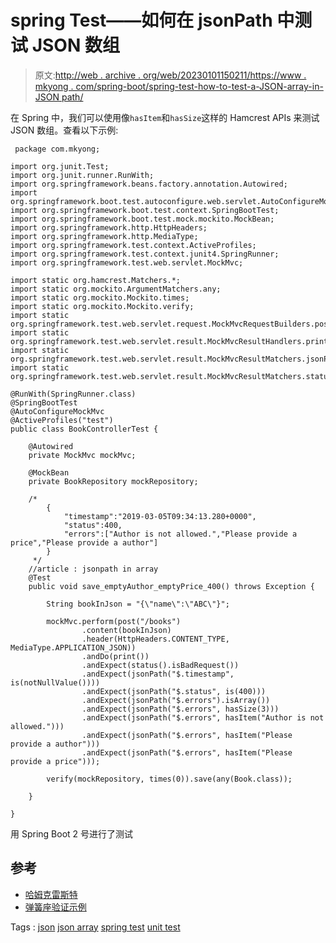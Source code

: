# spring Test——如何在 jsonPath 中测试 JSON 数组

> 原文:[http://web . archive . org/web/20230101150211/https://www . mkyong . com/spring-boot/spring-test-how-to-test-a-JSON-array-in-JSON path/](http://web.archive.org/web/20230101150211/https://www.mkyong.com/spring-boot/spring-test-how-to-test-a-json-array-in-jsonpath/)

在 Spring 中，我们可以使用像`hasItem`和`hasSize`这样的 Hamcrest APIs 来测试 JSON 数组。查看以下示例:

```
 package com.mkyong;

import org.junit.Test;
import org.junit.runner.RunWith;
import org.springframework.beans.factory.annotation.Autowired;
import org.springframework.boot.test.autoconfigure.web.servlet.AutoConfigureMockMvc;
import org.springframework.boot.test.context.SpringBootTest;
import org.springframework.boot.test.mock.mockito.MockBean;
import org.springframework.http.HttpHeaders;
import org.springframework.http.MediaType;
import org.springframework.test.context.ActiveProfiles;
import org.springframework.test.context.junit4.SpringRunner;
import org.springframework.test.web.servlet.MockMvc;

import static org.hamcrest.Matchers.*;
import static org.mockito.ArgumentMatchers.any;
import static org.mockito.Mockito.times;
import static org.mockito.Mockito.verify;
import static org.springframework.test.web.servlet.request.MockMvcRequestBuilders.post;
import static org.springframework.test.web.servlet.result.MockMvcResultHandlers.print;
import static org.springframework.test.web.servlet.result.MockMvcResultMatchers.jsonPath;
import static org.springframework.test.web.servlet.result.MockMvcResultMatchers.status;

@RunWith(SpringRunner.class)
@SpringBootTest
@AutoConfigureMockMvc
@ActiveProfiles("test")
public class BookControllerTest {

    @Autowired
    private MockMvc mockMvc;

    @MockBean
    private BookRepository mockRepository;

    /*
        {
            "timestamp":"2019-03-05T09:34:13.280+0000",
            "status":400,
            "errors":["Author is not allowed.","Please provide a price","Please provide a author"]
        }
     */
    //article : jsonpath in array
    @Test
    public void save_emptyAuthor_emptyPrice_400() throws Exception {

        String bookInJson = "{\"name\":\"ABC\"}";

        mockMvc.perform(post("/books")
                .content(bookInJson)
                .header(HttpHeaders.CONTENT_TYPE, MediaType.APPLICATION_JSON))
                .andDo(print())
                .andExpect(status().isBadRequest())
                .andExpect(jsonPath("$.timestamp", is(notNullValue())))
                .andExpect(jsonPath("$.status", is(400)))
                .andExpect(jsonPath("$.errors").isArray())
                .andExpect(jsonPath("$.errors", hasSize(3)))
                .andExpect(jsonPath("$.errors", hasItem("Author is not allowed.")))
                .andExpect(jsonPath("$.errors", hasItem("Please provide a author")))
                .andExpect(jsonPath("$.errors", hasItem("Please provide a price")));

        verify(mockRepository, times(0)).save(any(Book.class));

    }

} 
```

用 Spring Boot 2 号进行了测试

## 参考

*   [哈姆克雷斯特](http://web.archive.org/web/20210814204316/http://hamcrest.org/JavaHamcrest/)
*   [弹簧座验证示例](/web/20210814204316/https://mkyong.com/spring-boot/spring-rest-validation-example/)

Tags : [json](http://web.archive.org/web/20210814204316/https://mkyong.com/tag/json/) [json array](http://web.archive.org/web/20210814204316/https://mkyong.com/tag/json-array/) [spring test](http://web.archive.org/web/20210814204316/https://mkyong.com/tag/spring-test/) [unit test](http://web.archive.org/web/20210814204316/https://mkyong.com/tag/unit-test/)<input type="hidden" id="mkyong-current-postId" value="14947">
